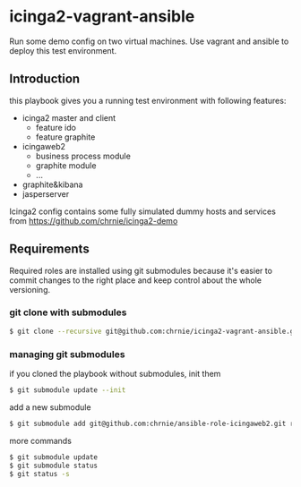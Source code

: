 # icinga2-vagrant-ansible
Run some demo config on two virtual machines.
Use vagrant and ansible to deploy this test environment.

## Introduction

this playbook gives you a running test environment with following features:
  - icinga2 master and client
    - feature ido
    - feature graphite
  - icingaweb2
    - business process module
    - graphite module
    - ...
  - graphite&kibana
  - jasperserver

Icinga2 config contains some fully simulated dummy hosts and services from https://github.com/chrnie/icinga2-demo

## Requirements

Required roles are installed using git submodules because it's easier to commit changes to the right place and keep control about the whole versioning.

### git clone with submodules

```sh
$ git clone --recursive git@github.com:chrnie/icinga2-vagrant-ansible.git
```

### managing git submodules

if you cloned the playbook without submodules, init them

```sh
$ git submodule update --init
```

add a new submodule

```sh
$ git submodule add git@github.com:chrnie/ansible-role-icingaweb2.git roles/chrnie.icingaweb2
```

more commands

```sh
$ git submodule update
$ git submodule status
$ git status -s

